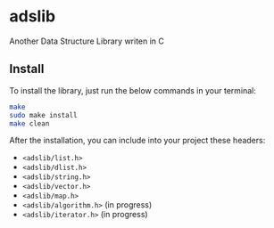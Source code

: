 # adslib

Another Data Structure Library writen in C

## Install

To install the library, just run the below commands in your terminal:

```sh
make
sudo make install
make clean
```

After the installation, you can include into your project these headers:

- `<adslib/list.h>`
- `<adslib/dlist.h>`
- `<adslib/string.h>`
- `<adslib/vector.h>`
- `<adslib/map.h>`
- `<adslib/algorithm.h>` (in progress)
- `<adslib/iterator.h>` (in progress)
